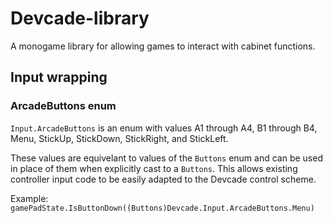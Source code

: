 # Devcade-library
A monogame library for allowing games to interact with cabinet functions.

## Input wrapping
### ArcadeButtons enum
`Input.ArcadeButtons` is an enum with values A1 through A4, B1 through B4, Menu, StickUp, StickDown, StickRight, and StickLeft.

These values are equivelant to values of the `Buttons` enum and can be used in place of them when explicitly cast to a `Buttons`. This allows existing controller input code to be easily adapted to the Devcade control scheme.

Example:
`gamePadState.IsButtonDown((Buttons)Devcade.Input.ArcadeButtons.Menu)`